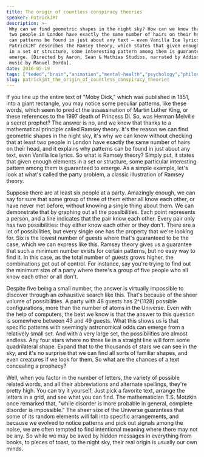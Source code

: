 ```yaml
---
title: The origin of countless conspiracy theories
speaker: PatrickJMT
description: >-
 Why can we find geometric shapes in the night sky? How can we know that at least
 two people in London have exactly the same number of hairs on their head? And why
 can patterns be found in just about any text — even Vanilla Ice lyrics?
 PatrickJMT describes the Ramsey theory, which states that given enough elements
 in a set or structure, some interesting pattern among them is guaranteed to
 emerge. [Directed by Aaron, Sean & Mathias Studios, narrated by Addison Anderson,
 music by Manuel Borda].
date: 2016-05-19
tags: ["teded","brain","animation","mental-health","psychology","philosophy","math","history"]
slug: patrickjmt_the_origin_of_countless_conspiracy_theories
---
```


If you line up the entire text of "Moby Dick," which was published in 1851, into a giant
rectangle, you may notice some peculiar patterns, like these words, which seem to predict
the assassination of Martin Luther King, or these references to the 1997 death of Princess
Di. So, was Herman Melville a secret prophet? The answer is no, and we know that thanks to
a mathematical principle called Ramsey theory. It's the reason we can find geometric
shapes in the night sky, it's why we can know without checking that at least two people in
London have exactly the same number of hairs on their head, and it explains why patterns
can be found in just about any text, even Vanilla Ice lyrics. So what is Ramsey theory?
Simply put, it states that given enough elements in a set or structure, some particular
interesting pattern among them is guaranteed to emerge. As a simple example, let's look at
what's called the party problem, a classic illustration of Ramsey theory.

Suppose there are at least six people at a party. Amazingly enough, we can say for sure
that some group of three of them either all know each other, or have never met before,
without knowing a single thing about them. We can demonstrate that by graphing out all the
possibilities. Each point represents a person, and a line indicates that the pair know
each other. Every pair only has two possibilities: they either know each other or they
don't. There are a lot of possibilities, but every single one has the property that we're
looking for. Six is the lowest number of guests where that's guaranteed to be the case,
which we can express like this. Ramsey theory gives us a guarantee that such a minimum
number exists for certain patterns, but no easy way to find it. In this case, as the total
number of guests grows higher, the combinations get out of control. For instance, say
you're trying to find out the minimum size of a party where there's a group of five people
who all know each other or all don't.

Despite five being a small number, the answer is virtually impossible to discover through
an exhaustive search like this. That's because of the sheer volume of possibilities. A
party with 48 guests has 2^(1128) possible configurations, more than the number of atoms 
in the Universe. Even with the help of computers, the best we know is that the answer to
this question is somewhere between 43 and 49 guests. What this shows us is that specific
patterns with seemingly astronomical odds can emerge from a relatively small set. And with
a very large set, the possibilities are almost endless. Any four stars where no three lie
in a straight line will form some quadrilateral shape. Expand that to the thousands of
stars we can see in the sky, and it's no surprise that we can find all sorts of familiar
shapes, and even creatures if we look for them. So what are the chances of a text
concealing a prophecy?

Well, when you factor in the number of letters, the variety of possible related words,
and all their abbreviations and alternate spellings, they're pretty high. You can try it
yourself. Just pick a favorite text, arrange the letters in a grid, and see what you can
find. The mathematician T.S. Motzkin once remarked that, "while disorder is more
probable in general, complete disorder is impossible." The sheer size of the Universe
guarantees that some of its random elements will fall into specific arrangements, and
because we evolved to notice patterns and pick out signals among the noise, we are often
tempted to find intentional meaning where there may not be any. So while we may be awed by
hidden messages in everything from books, to pieces of toast, to the night sky, their real
origin is usually our own minds.

<!--
ad_duration=0
event="TED-Ed"
external_start_time=0
intro_duration=0
is_subtitle_required="False"
is_talk_featured="False"
language="en"
language_swap="False"
native_language="en"
number_of_related_talks=6
number_of_speakers=1
number_of_subtitled_videos=0
number_of_tags=8
number_of_talk_download_languages=22
number_of_talk_more_resources=0
number_of_talk_recommendations=0
number_of_talks_take_actions=0
post_ad_duration=0
published_timestamp="2019-03-08 19:15:23"
recording_date="2016-05-19"
speaker_is_published=0
speaker_name="PatrickJMT"
talk_name="The origin of countless conspiracy theories"
talks_tags=["teded","brain","animation","mental-health","psychology","philosophy","math","history"]
url_photo_talk="https://s3.amazonaws.com/talkstar-photos/uploads/1a2b3d7b-8de2-48c2-8a99-84275e72a03b/91_conspiracy.jpg"
url_webpage="https://www.ted.com/talks/patrickjmt_the_origin_of_countless_conspiracy_theories"
video_type_name="TED-Ed Original"
-->